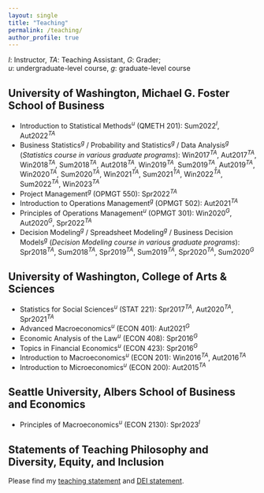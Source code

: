 ```yaml
---
layout: single
title: "Teaching"
permalink: /teaching/
author_profile: true
---
```


*I*: Instructor, *TA*: Teaching Assistant, *G*: Grader;<br/> 
*u*: undergraduate-level course, *g*: graduate-level course

## University of Washington, Michael G. Foster School of Business  
  * Introduction to Statistical Methods<sup>*u*</sup> (QMETH 201): Sum2022<sup>*I*</sup>, Aut2022<sup>*TA*</sup>
  * Business Statistics<sup>*g*</sup> / Probability and Statistics<sup>*g*</sup> / Data Analysis<sup>*g*</sup> (*Statistics course in various graduate
programs*): Win2017<sup>*TA*</sup>, Aut2017<sup>*TA*</sup>, Win2018<sup>*TA*</sup>, Sum2018<sup>*TA*</sup>, Aut2018<sup>*TA*</sup>, Win2019<sup>*TA*</sup>, Sum2019<sup>*TA*</sup>, Aut2019<sup>*TA*</sup>, Win2020<sup>*TA*</sup>, Sum2020<sup>*TA*</sup>, Win2021<sup>*TA*</sup>, Sum2021<sup>*TA*</sup>, Win2022<sup>*TA*</sup>, Sum2022<sup>*TA*</sup>, Win2023<sup>*TA*</sup>
  * Project Management<sup>*g*</sup> (OPMGT 550): Spr2022<sup>*TA*</sup>
  * Introduction to Operations Management<sup>*g*</sup> (OPMGT 502): Aut2021<sup>*TA*</sup>
  * Principles of Operations Management<sup>*u*</sup> (OPMGT 301): Win2020<sup>*G*</sup>, Aut2020<sup>*G*</sup>, Spr2022<sup>*TA*</sup>
  * Decision Modeling<sup>*g*</sup> / Spreadsheet Modeling<sup>*g*</sup> / Business Decision Models<sup>*g*</sup> (*Decision Modeling course in various graduate
programs*): Spr2018<sup>*TA*</sup>, Sum2018<sup>*TA*</sup>, Spr2019<sup>*TA*</sup>, Sum2019<sup>*TA*</sup>, Spr2020<sup>*TA*</sup>, Sum2020<sup>*G*</sup>

## University of Washington, College of Arts & Sciences
  * Statistics for Social Sciences<sup>*u*</sup> (STAT 221): Spr2017<sup>*TA*</sup>, Aut2020<sup>*TA*</sup>, Spr2021<sup>*TA*</sup>
  * Advanced Macroeconomics<sup>*u*</sup> (ECON 401): Aut2021<sup>*G*</sup>
  * Economic Analysis of the Law<sup>*u*</sup> (ECON 408): Spr2016<sup>*G*</sup>
  * Topics in Financial Economics<sup>*u*</sup> (ECON 423): Spr2016<sup>*G*</sup>
  * Introduction to Macroeconomics<sup>*u*</sup> (ECON 201): Win2016<sup>*TA*</sup>, Aut2016<sup>*TA*</sup> 
  * Introduction to Microeconomics<sup>*u*</sup> (ECON 200): Aut2015<sup>*TA*</sup>

## Seattle University, Albers School of Business and Economics
  * Principles of Macroeconomics<sup>*u*</sup> (ECON 2130): Spr2023<sup>*I*</sup> 

Statements of Teaching Philosophy and Diversity, Equity, and Inclusion
------
Please find my [teaching statement](https://gani-nurmukhametov.github.io/files/GaniNurmukhametov_Teaching_Statement.pdf) and [DEI statement](https://gani-nurmukhametov.github.io/files/GaniNurmukhametov_DEI_Statement.pdf).

